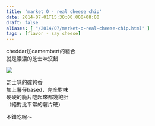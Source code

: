 ```yaml
---
title: 'market O - real cheese chip'
date: 2014-07-01T15:30:00.000+08:00
draft: false
aliases: [ "/2014/07/market-o-real-cheese-chip.html" ]
tags : [flavor - say cheese]
---
```


cheddar加camembert的組合  
就是濃濃的芝士味沒錯  

![](/images/marketocheesechip.jpg)

芝士味的確夠香  
加上薯仔based，完全對味  
硬硬的脆片吃起來都幾飽肚  
（絕對比平常的薯片硬）  
  
不錯吃呢～
